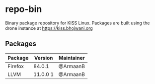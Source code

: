 # repo-bin
Binary package repository for KISS Linux. Packages are built using the drone instance at https://kiss.bhojwani.org

## Packages
| Package | Version  | Maintainer |
|---------|----------|------------|
| Firefox | 84.0.1   | @ArmaanB   |
| LLVM    | 11.0.0 1 | @ArmaanB   |
